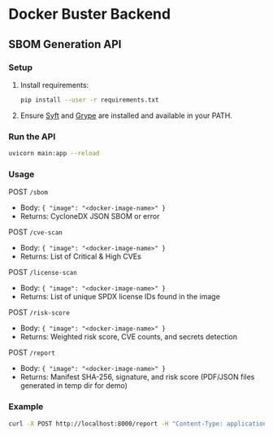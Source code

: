 # Docker Buster Backend

## SBOM Generation API

### Setup

1. Install requirements:
   ```sh
   pip install --user -r requirements.txt
   ```
2. Ensure [Syft](https://github.com/anchore/syft) and [Grype](https://github.com/anchore/grype) are installed and available in your PATH.

### Run the API

```sh
uvicorn main:app --reload
```

### Usage

POST `/sbom`
- Body: `{ "image": "<docker-image-name>" }`
- Returns: CycloneDX JSON SBOM or error

POST `/cve-scan`
- Body: `{ "image": "<docker-image-name>" }`
- Returns: List of Critical & High CVEs

POST `/license-scan`
- Body: `{ "image": "<docker-image-name>" }`
- Returns: List of unique SPDX license IDs found in the image

POST `/risk-score`
- Body: `{ "image": "<docker-image-name>" }`
- Returns: Weighted risk score, CVE counts, and secrets detection

POST `/report`
- Body: `{ "image": "<docker-image-name>" }`
- Returns: Manifest SHA-256, signature, and risk score (PDF/JSON files generated in temp dir for demo)

### Example
```sh
curl -X POST http://localhost:8000/report -H "Content-Type: application/json" -d '{"image": "alpine:latest"}'
```
